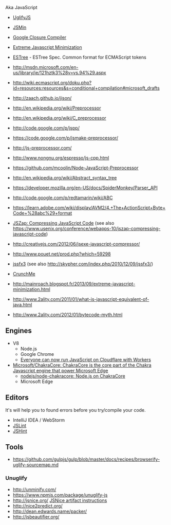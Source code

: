 Aka JavaScript

- [UglifyJS](https://github.com/mishoo/UglifyJS)
- [JSMin](http://www.crockford.com/javascript/jsmin.html)
- [Google Closure Compiler](https://developers.google.com/closure/compiler/)
- [Extreme Javascript Minimization](http://mainroach.blogspot.fr/2013/09/extreme-javascript-minimization.html)
- [ESTree](https://github.com/estree/estree) - ESTree Spec. Common format for ECMAScript tokens

- http://msdn.microsoft.com/en-us/library/ie/121hztk3%28v=vs.94%29.aspx
- http://wiki.ecmascript.org/doku.php?id=resources:resources&s=conditional+compilation#microsoft_drafts

- http://zaach.github.io/jison/

- http://en.wikipedia.org/wiki/Preprocessor
- http://en.wikipedia.org/wiki/C_preprocessor
- http://code.google.com/p/jspp/
- https://code.google.com/p/jsmake-preprocessor/
- http://js-preprocessor.com/
- http://www.nongnu.org/espresso/js-cpp.html
- https://github.com/mcoolin/Node-JavaScript-Preprocessor

- http://en.wikipedia.org/wiki/Abstract_syntax_tree
- https://developer.mozilla.org/en-US/docs/SpiderMonkey/Parser_API
- http://code.google.com/p/redtamarin/wiki/ABC
- https://learn.adobe.com/wiki/display/AVM2/4.+The+ActionScript+Byte+Code+%28abc%29+format

- [JSZap: Compressing JavaScript Code](http://research.microsoft.com/apps/pubs/?id=120832) (see also https://www.usenix.org/conference/webapps-10/jszap-compressing-javascript-code)

- http://creativejs.com/2012/06/jsexe-javascript-compressor/
- http://www.pouet.net/prod.php?which=59298
- [jssfx3](https://code.google.com/p/jssfx/) (see also http://skypher.com/index.php/2010/12/09/jssfx3/)
- [CrunchMe](http://crunchme.bitsnbites.eu/)
- http://mainroach.blogspot.fr/2013/09/extreme-javascript-minimization.html
- http://www.2ality.com/2011/01/what-is-javascript-equivalent-of-java.html
- http://www.2ality.com/2012/01/bytecode-myth.html

## Engines

- V8
	- Node.js
	- Google Chrome
	- [Everyone can now run JavaScript on Cloudflare with Workers](https://blog.cloudflare.com/cloudflare-workers-unleashed/)
- [Microsoft/ChakraCore: ChakraCore is the core part of the Chakra Javascript engine that power Microsoft Edge](https://github.com/Microsoft/ChakraCore)
	- [nodejs/node-chakracore: Node.js on ChakraCore](https://github.com/nodejs/node-chakracore)
	- Microsoft Edge 

## Editors

It's will help you to found errors before you try/compile your code.

- IntelliJ IDEA / WebStorm
- [JSLint](http://www.jslint.com/)
- [JSHint](http://www.jshint.com/)

## Tools

- https://github.com/gulpjs/gulp/blob/master/docs/recipes/browserify-uglify-sourcemap.md

### Unuglify

- http://unminify.com/
- https://www.npmjs.com/package/unuglify-js
- http://jsnice.org/
	[JSNice artifact instructions](https://files.sri.inf.ethz.ch/jsniceartifact/index.html)
- http://nice2predict.org/
- http://dean.edwards.name/packer/
- http://jsbeautifier.org/